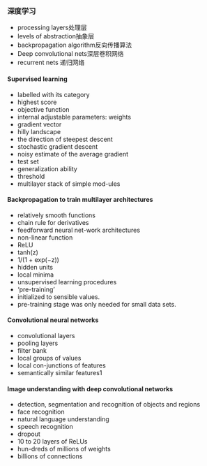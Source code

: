 ### 深度学习
* processing layers处理层
* levels of abstraction抽象层
* backpropagation algorithm反向传播算法
* Deep convolutional nets深层卷积网络
* recurrent nets 递归网络

#### Supervised learning 
* labelled with its category
* highest score
* objective function 
* internal adjustable parameters: weights
* gradient vector
* hilly landscape
* the direction of steepest descent
* stochastic gradient descent
* noisy estimate of the average gradient
* test set
* generalization ability
* threshold
* multilayer stack of simple mod-ules

#### Backpropagation to train multilayer architectures
* relatively smooth functions
* chain rule for derivatives
* feedforward neural net-work architectures
* non-linear function
* ReLU
* tanh(z)
* 1/(1 + exp(−z))
* hidden units
* local minima
* unsupervised learning procedures
* ‘pre-training’
* initialized to sensible values.
* pre-training stage was only needed for small data sets. 

#### Convolutional neural networks
* convolutional layers
* pooling layers
* filter bank
* local groups of values
* local con-junctions of features
* semantically similar features1

#### Image understanding with deep convolutional networks 
* detection, segmentation and recognition of objects and regions 
* face recognition 
* natural language understanding
* speech recognition 
* dropout
* 10 to 20 layers of ReLUs
* hun-dreds of millions of weights
* billions of connections

